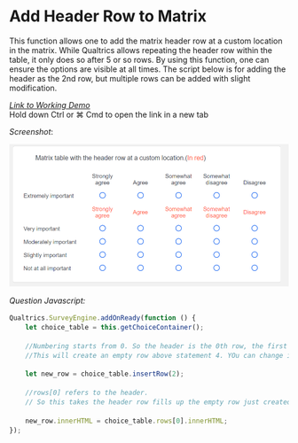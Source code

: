 # Add Header Row to Matrix

This function allows one to add the matrix header row at a custom location in the matrix. While Qualtrics allows repeating the header row within the table, it only does so after 5 or so rows. By using this function, one can ensure the options are visible at all times. The script below is for adding the header as the 2nd row, but multiple rows can be added with slight modification.

[_Link to Working Demo_](https://iima.au1.qualtrics.com/jfe/preview/SV_2rCRZYIQqNq0nzv/BL_9Hnthujr7TA2LvD?Q_SurveyVersionID=current)  
Hold down Ctrl or ⌘ Cmd to open the link in a new tab

_Screenshot_:

![](../.gitbook/assets/matrix_add_header_row.png)

_Question Javascript:_

```js
Qualtrics.SurveyEngine.addOnReady(function () {
	let choice_table = this.getChoiceContainer();

	//Numbering starts from 0. So the header is the 0th row, the first statement row 1 etc.
	//This will create an empty row above statement 4. YOu can change it accordingly.

	let new_row = choice_table.insertRow(2);

	//rows[0] refers to the header.
	// So this takes the header row fills up the empty row just created.

	new_row.innerHTML = choice_table.rows[0].innerHTML;
});
```
